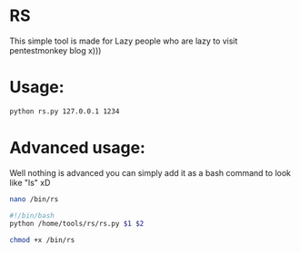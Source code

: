 # RS
This simple tool is made for Lazy people who are lazy to visit pentestmonkey blog x)))
# Usage:
```sh
python rs.py 127.0.0.1 1234
```
# Advanced usage:
Well nothing is advanced you can simply add it as a bash command to look like "ls"    xD

```sh
nano /bin/rs
```
```sh
#!/bin/bash
python /home/tools/rs/rs.py $1 $2
```

```sh
chmod +x /bin/rs
```
